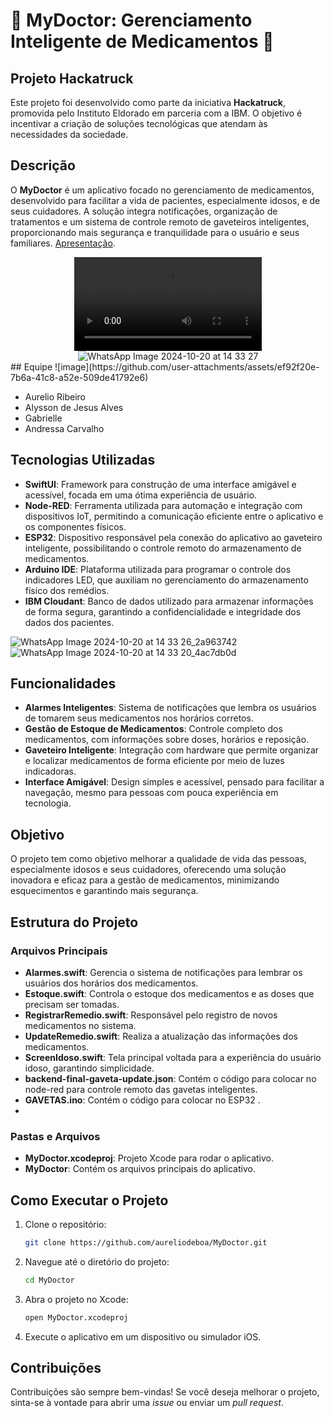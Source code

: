 # 💊 MyDoctor: Gerenciamento Inteligente de Medicamentos 💊
## Projeto Hackatruck
Este projeto foi desenvolvido como parte da iniciativa **Hackatruck**, promovida pelo Instituto Eldorado em parceria com a IBM. O objetivo é incentivar a criação de soluções tecnológicas que atendam às necessidades da sociedade.

## Descrição
O **MyDoctor** é um aplicativo focado no gerenciamento de medicamentos, desenvolvido para facilitar a vida de pacientes, especialmente idosos, e de seus cuidadores. A solução integra notificações, organização de tratamentos e um sistema de controle remoto de gaveteiros inteligentes, proporcionando mais segurança e tranquilidade para o usuário e seus familiares. [Apresentação](https://www.canva.com/design/DAGT2Nh2fGY/R9UVhrHaN2J_BhzED_x2sg/edit).

<div align="center">
  <video src="https://github.com/user-attachments/assets/d62cc895-750a-41b6-9426-0841e34b162b" controls="controls" style="max-width: 100%;">
  </video>
</div>

<div align="center">
  <img src="https://github.com/user-attachments/assets/10a601af-2e81-43eb-8659-6f6912f5aa6e" alt="WhatsApp Image 2024-10-20 at 14 33 27" style="max-width: 100%;">
</div>
## Equipe
![image](https://github.com/user-attachments/assets/ef92f20e-7b6a-41c8-a52e-509de41792e6)


- Aurelio Ribeiro
- Alysson de Jesus Alves
- Gabrielle
- Andressa Carvalho

## Tecnologias Utilizadas
- **SwiftUI**: Framework para construção de uma interface amigável e acessível, focada em uma ótima experiência de usuário.
- **Node-RED**: Ferramenta utilizada para automação e integração com dispositivos IoT, permitindo a comunicação eficiente entre o aplicativo e os componentes físicos.
- **ESP32**: Dispositivo responsável pela conexão do aplicativo ao gaveteiro inteligente, possibilitando o controle remoto do armazenamento de medicamentos.
- **Arduino IDE**: Plataforma utilizada para programar o controle dos indicadores LED, que auxiliam no gerenciamento do armazenamento físico dos remédios.
- **IBM Cloudant**: Banco de dados utilizado para armazenar informações de forma segura, garantindo a confidencialidade e integridade dos dados dos pacientes.

 ![WhatsApp Image 2024-10-20 at 14 33 26_2a963742](https://github.com/user-attachments/assets/ddb1de0f-ec03-4ce8-a180-3d2cc9e4bb4e)
![WhatsApp Image 2024-10-20 at 14 33 20_4ac7db0d](https://github.com/user-attachments/assets/c2deb56e-ca6b-4997-8cb6-3ca7b60a32d6)



## Funcionalidades
- **Alarmes Inteligentes**: Sistema de notificações que lembra os usuários de tomarem seus medicamentos nos horários corretos.
- **Gestão de Estoque de Medicamentos**: Controle completo dos medicamentos, com informações sobre doses, horários e reposição.
- **Gaveteiro Inteligente**: Integração com hardware que permite organizar e localizar medicamentos de forma eficiente por meio de luzes indicadoras.
- **Interface Amigável**: Design simples e acessível, pensado para facilitar a navegação, mesmo para pessoas com pouca experiência em tecnologia.

## Objetivo
O projeto tem como objetivo melhorar a qualidade de vida das pessoas, especialmente idosos e seus cuidadores, oferecendo uma solução inovadora e eficaz para a gestão de medicamentos, minimizando esquecimentos e garantindo mais segurança.

## Estrutura do Projeto

### Arquivos Principais

- **Alarmes.swift**: Gerencia o sistema de notificações para lembrar os usuários dos horários dos medicamentos.
- **Estoque.swift**: Controla o estoque dos medicamentos e as doses que precisam ser tomadas.
- **RegistrarRemedio.swift**: Responsável pelo registro de novos medicamentos no sistema.
- **UpdateRemedio.swift**: Realiza a atualização das informações dos medicamentos.
- **ScreenIdoso.swift**: Tela principal voltada para a experiência do usuário idoso, garantindo simplicidade.
- **backend-final-gaveta-update.json**: Contém o código para colocar no node-red para controle remoto das gavetas inteligentes.
- **GAVETAS.ino**: Contém o código para colocar no ESP32 .
- 
### Pastas e Arquivos
- **MyDoctor.xcodeproj**: Projeto Xcode para rodar o aplicativo.
- **MyDoctor**: Contém os arquivos principais do aplicativo.

## Como Executar o Projeto

1. Clone o repositório:
   ```bash
   git clone https://github.com/aureliodeboa/MyDoctor.git
   ```

2. Navegue até o diretório do projeto:
   ```bash
   cd MyDoctor
   ```

3. Abra o projeto no Xcode:
   ```bash
   open MyDoctor.xcodeproj
   ```

4. Execute o aplicativo em um dispositivo ou simulador iOS.

## Contribuições
Contribuições são sempre bem-vindas! Se você deseja melhorar o projeto, sinta-se à vontade para abrir uma *issue* ou enviar um *pull request*.

 
